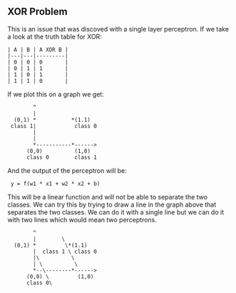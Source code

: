 ## XOR Problem 
This is an issue that was discoved with a single layer perceptron.
If we take a look at the truth table for XOR:
```
| A | B | A XOR B |
|---|---|---------|
| 0 | 0 | 0       |
| 0 | 1 | 1       |
| 1 | 0 | 1       |
| 1 | 1 | 0       |
```
If we plot this on a graph we get:
```
        ^
        |
  (0,1) *           *(1.1)
 class 1|            class 0
        |
        |
        *-----------*------>
      (0,0)          (1,0) 
      class 0        class 1
```
And the output of the perceptron will be:
```
 y = f(w1 * x1 + w2 * x2 + b)
```
This will be a linear function and will not be able to separate the two classes.
We can try this by trying to draw a line in the graph above that separates the
two classes. We can do it with a single line but we can do it with two lines
which would mean two perceptrons.
```
        ^
        |        \
  (0,1) *         \*(1.1)
        |  class 1 \ class 0
        |\          \
        | \          \
        *--\--------*------>
      (0,0) \         (1,0) 
      class 0\       
```

